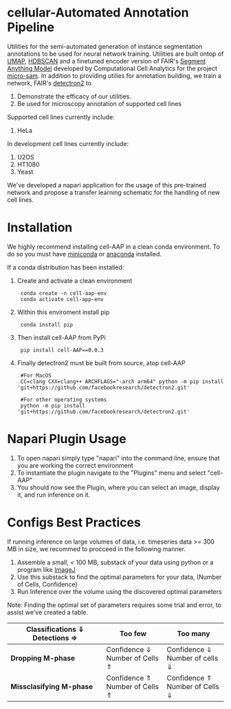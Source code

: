 # cellular-Automated Annotation Pipeline
Utilities for the semi-automated generation of instance segmentation annotations to be used for neural network training. Utilities are built ontop of [UMAP](https://github.com/lmcinnes/umap), [HDBSCAN](https://arxiv.org/abs/1911.02282) and a finetuned encoder version of FAIR's [Segment Anything Model](https://github.com/facebookresearch/segment-anything/tree/main?tab=readme-ov-file) developed by Computational Cell Analytics for the project [micro-sam](https://github.com/computational-cell-analytics/micro-sam/tree/master/micro_sam/sam_annotator). In addition to providing utilies for annotation building, we train a network, FAIR's [detectron2](https://github.com/facebookresearch/detectron2) to 
1. Demonstrate the efficacy of our utilities. 
2. Be used for microscopy annotation of supported cell lines 

Supported cell lines currently include:
1. HeLa

In development cell lines currently include:
1. U2OS
2. HT1080
3. Yeast

We've developed a napari application for the usage of this pre-trained network and propose a transfer learning schematic for the handling of new cell lines. 



# Installation 
We highly recommend installing cell-AAP in a clean conda environment. To do so you must have [miniconda](https://docs.anaconda.com/free/miniconda/#quick-command-line-install) or [anaconda](https://docs.anaconda.com/free/anaconda/) installed.

If a conda distribution has been installed:

1. Create and activate a clean environment 

        conda create -n cell-aap-env
        conda activate cell-app-env

2. Within this enviroment install pip

        conda install pip

3. Then install cell-AAP from PyPi

        pip install cell-AAP==0.0.3

4. Finally detectron2 must be built from source, atop cell-AAP
    
        #For MacOS
        CC=clang CXX=clang++ ARCHFLAGS="-arch arm64" python -m pip install 'git+https://github.com/facebookresearch/detectron2.git'

        #For other operating systems 
        python -m pip install 'git+https://github.com/facebookresearch/detectron2.git'



# Napari Plugin Usage

1. To open napari simply type "napari" into the command line, ensure that you are working the correct environment
2. To instantiate the plugin navigate to the "Plugins" menu and select "cell-AAP"
3. You should now see the Plugin, where you can select an image, display it, and run inference on it. 


# Configs Best Practices

If running inference on large volumes of data, i.e. timeseries data >= 300 MB in size, we recommed to procceed in the following manner. 

1. Assemble a small, < 100 MB, substack of your data using python or a program like [ImageJ](https://imagej.net/ij/download.html)
2. Use this substack to find the optimal parameters for your data, (Number of Cells, Confidence)
3. Run Inference over the volume using the discovered optimal parameters

Note: Finding the optimal set of parameters requires some trial and error, to assist we've created a table. 

| Classifications $\Downarrow$ Detections $\Rightarrow$ | **Too few**                            | **Too many**                             |
|----------------------------|----------------------------------------|------------------------------------------|
| **Dropping M-phase**       | Confidence $\Downarrow$ <br> Number of Cells $\Uparrow$ | Confidence $\Downarrow$ <br> Number of cells $\Downarrow$ |
| **Missclasifying M-phase** | Confidence $\Uparrow$ <br> Number of Cells $\Uparrow$   | Confidence $\Uparrow$ <br> Number of Cells $\Downarrow$   |











